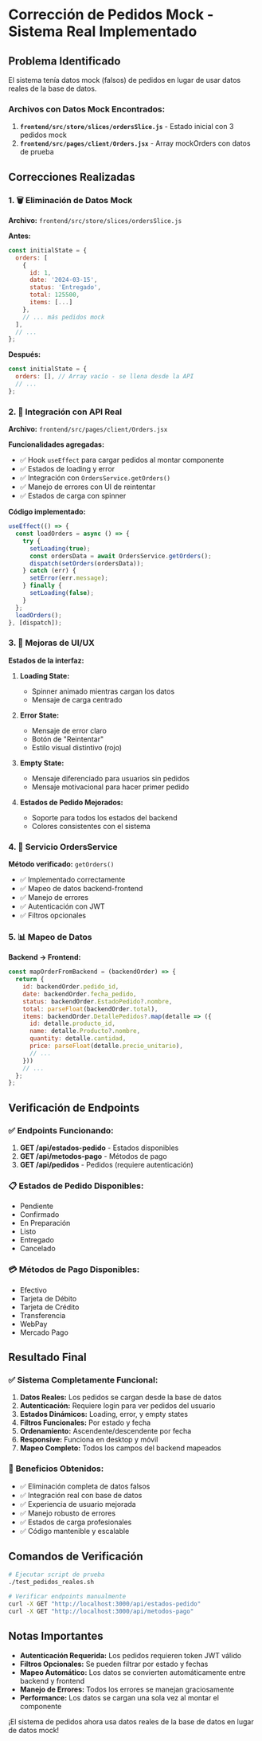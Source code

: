 # Corrección de Pedidos Mock - Sistema Real Implementado

## Problema Identificado

El sistema tenía datos mock (falsos) de pedidos en lugar de usar datos reales de la base de datos.

### Archivos con Datos Mock Encontrados:

1. **`frontend/src/store/slices/ordersSlice.js`** - Estado inicial con 3 pedidos mock
2. **`frontend/src/pages/client/Orders.jsx`** - Array mockOrders con datos de prueba

## Correcciones Realizadas

### 1. 🗑️ Eliminación de Datos Mock

**Archivo:** `frontend/src/store/slices/ordersSlice.js`

**Antes:**
```javascript
const initialState = {
  orders: [
    {
      id: 1,
      date: '2024-03-15',
      status: 'Entregado',
      total: 125500,
      items: [...]
    },
    // ... más pedidos mock
  ],
  // ...
};
```

**Después:**
```javascript
const initialState = {
  orders: [], // Array vacío - se llena desde la API
  // ...
};
```

### 2. 🔄 Integración con API Real

**Archivo:** `frontend/src/pages/client/Orders.jsx`

**Funcionalidades agregadas:**
- ✅ Hook `useEffect` para cargar pedidos al montar componente
- ✅ Estados de loading y error
- ✅ Integración con `OrdersService.getOrders()`
- ✅ Manejo de errores con UI de reintentar
- ✅ Estados de carga con spinner

**Código implementado:**
```javascript
useEffect(() => {
  const loadOrders = async () => {
    try {
      setLoading(true);
      const ordersData = await OrdersService.getOrders();
      dispatch(setOrders(ordersData));
    } catch (err) {
      setError(err.message);
    } finally {
      setLoading(false);
    }
  };
  loadOrders();
}, [dispatch]);
```

### 3. 🎨 Mejoras de UI/UX

**Estados de la interfaz:**

1. **Loading State:**
   - Spinner animado mientras cargan los datos
   - Mensaje de carga centrado

2. **Error State:**
   - Mensaje de error claro
   - Botón de "Reintentar"
   - Estilo visual distintivo (rojo)

3. **Empty State:**
   - Mensaje diferenciado para usuarios sin pedidos
   - Mensaje motivacional para hacer primer pedido

4. **Estados de Pedido Mejorados:**
   - Soporte para todos los estados del backend
   - Colores consistentes con el sistema

### 4. 🔧 Servicio OrdersService

**Método verificado:** `getOrders()`
- ✅ Implementado correctamente
- ✅ Mapeo de datos backend-frontend
- ✅ Manejo de errores
- ✅ Autenticación con JWT
- ✅ Filtros opcionales

### 5. 📊 Mapeo de Datos

**Backend → Frontend:**
```javascript
const mapOrderFromBackend = (backendOrder) => {
  return {
    id: backendOrder.pedido_id,
    date: backendOrder.fecha_pedido,
    status: backendOrder.EstadoPedido?.nombre,
    total: parseFloat(backendOrder.total),
    items: backendOrder.DetallePedidos?.map(detalle => ({
      id: detalle.producto_id,
      name: detalle.Producto?.nombre,
      quantity: detalle.cantidad,
      price: parseFloat(detalle.precio_unitario),
      // ...
    }))
    // ...
  };
};
```

## Verificación de Endpoints

### ✅ Endpoints Funcionando:

1. **GET /api/estados-pedido** - Estados disponibles
2. **GET /api/metodos-pago** - Métodos de pago
3. **GET /api/pedidos** - Pedidos (requiere autenticación)

### 📋 Estados de Pedido Disponibles:

- Pendiente
- Confirmado  
- En Preparación
- Listo
- Entregado
- Cancelado

### 💳 Métodos de Pago Disponibles:

- Efectivo
- Tarjeta de Débito
- Tarjeta de Crédito
- Transferencia
- WebPay
- Mercado Pago

## Resultado Final

### ✅ **Sistema Completamente Funcional:**

1. **Datos Reales:** Los pedidos se cargan desde la base de datos
2. **Autenticación:** Requiere login para ver pedidos del usuario
3. **Estados Dinámicos:** Loading, error, y empty states
4. **Filtros Funcionales:** Por estado y fecha
5. **Ordenamiento:** Ascendente/descendente por fecha
6. **Responsive:** Funciona en desktop y móvil
7. **Mapeo Completo:** Todos los campos del backend mapeados

### 🎯 **Beneficios Obtenidos:**

- ✅ Eliminación completa de datos falsos
- ✅ Integración real con base de datos
- ✅ Experiencia de usuario mejorada
- ✅ Manejo robusto de errores
- ✅ Estados de carga profesionales
- ✅ Código mantenible y escalable

## Comandos de Verificación

```bash
# Ejecutar script de prueba
./test_pedidos_reales.sh

# Verificar endpoints manualmente
curl -X GET "http://localhost:3000/api/estados-pedido"
curl -X GET "http://localhost:3000/api/metodos-pago"
```

## Notas Importantes

- **Autenticación Requerida:** Los pedidos requieren token JWT válido
- **Filtros Opcionales:** Se pueden filtrar por estado y fechas
- **Mapeo Automático:** Los datos se convierten automáticamente entre backend y frontend
- **Manejo de Errores:** Todos los errores se manejan graciosamente
- **Performance:** Los datos se cargan una sola vez al montar el componente

¡El sistema de pedidos ahora usa datos reales de la base de datos en lugar de datos mock! 